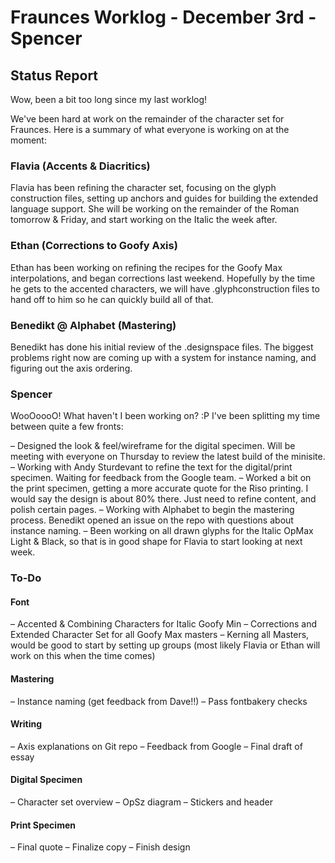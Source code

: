 # Fraunces Worklog - December 3rd - Spencer

## Status Report

Wow, been a bit too long since my last worklog!

We've been hard at work on the remainder of the character set for Fraunces. Here is a summary of what everyone is working on at the moment:

### Flavia (Accents & Diacritics)

Flavia has been refining the character set, focusing on the glyph construction files, setting up anchors and guides for building the extended language support. She will be working on the remainder of the Roman tomorrow & Friday, and start working on the Italic the week after. 

### Ethan (Corrections to Goofy Axis)

Ethan has been working on refining the recipes for the Goofy Max interpolations, and began corrections last weekend. Hopefully by the time he gets to the accented characters, we will have .glyphconstruction files to hand off to him so he can quickly build all of that.

### Benedikt @ Alphabet (Mastering)

Benedikt has done his initial review of the .designspace files. The biggest problems right now are coming up with a system for instance naming, and figuring out the axis ordering.

### Spencer

WooOoooO! What haven't I been working on? :P I've been splitting my time between quite a few fronts:

– Designed the look & feel/wireframe for the digital specimen. Will be meeting with everyone on Thursday to review the latest build of the minisite.
– Working with Andy Sturdevant to refine the text for the digital/print specimen. Waiting for feedback from the Google team.
– Worked a bit on the print specimen, getting a more accurate quote for the Riso printing. I would say the design is about 80% there. Just need to refine content, and polish certain pages.
– Working with Alphabet to begin the mastering process. Benedikt opened an issue on the repo with questions about instance naming.
– Been working on all drawn glyphs for the Italic OpMax Light & Black, so that is in good shape for Flavia to start looking at next week.

### To-Do

#### Font

– Accented & Combining Characters for Italic Goofy Min
– Corrections and Extended Character Set for all Goofy Max masters
– Kerning all Masters, would be good to start by setting up groups (most likely Flavia or Ethan will work on this when the time comes)

#### Mastering

– Instance naming (get feedback from Dave!!)
– Pass fontbakery checks

#### Writing

– Axis explanations on Git repo
– Feedback from Google
– Final draft of essay

#### Digital Specimen

– Character set overview
– OpSz diagram
– Stickers and header

#### Print Specimen

– Final quote
– Finalize copy
– Finish design